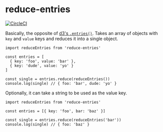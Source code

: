 # reduce-entries
[![CircleCI](https://circleci.com/gh/jeremiak/reduce-entries.svg?style=svg)](https://circleci.com/gh/jeremiak/reduce-entries)

Basically, the opposite of [d3's `.entries()`](https://github.com/d3/d3-collection#entries). Takes an array of objects with `key` and `value` keys and reduces it into a single object.

```
import reduceEntries from 'reduce-entries'

const entries = [
  { key: 'foo', value: 'bar' },
  { key: 'dude', value: 'yo' }
]

const single = entries.reduce(reduceEntries())
console.log(single) // { foo: 'bar', dude: 'yo' }
```

Optionally, it can take a string to be used as the value key.
```
import reduceEntries from 'reduce-entries'

const entries = [{ key: 'foo', bar: 'baz' }]

const single = entries.reduce(reduceEntries('bar'))
console.log(single) // { foo: 'baz' }
```
